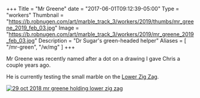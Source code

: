 +++
Title = "Mr Greene"
date = "2017-06-01T09:12:39-05:00"
Type = "workers"
Thumbnail = "https://b.robnugen.com/art/marble_track_3/workers/2019/thumbs/mr_greene_2019_feb_03.jpg"
Image = "https://b.robnugen.com/art/marble_track_3/workers/2019/mr_greene_2019_feb_03.jpg"
Description = "Dr Sugar's green-headed helper"
Aliases = [
  "/mr-green",
  "/w/mg"
]
+++

Mr Greene was recently named after a dot on a drawing I gave Chris a couple years ago.

He is currently testing the small marble on the [Lower Zig Zag](/parts/lower_zig_zag/).

[![29 oct 2018 mr greene holding lower zig zag](//b.robnugen.com/art/marble_track_3/construction/2018/thumbs/29_oct_2018_mr_greene_holding_lower_zig_zag.jpg)](//b.robnugen.com/art/marble_track_3/construction/2018/29_oct_2018_mr_greene_holding_lower_zig_zag.jpg)
